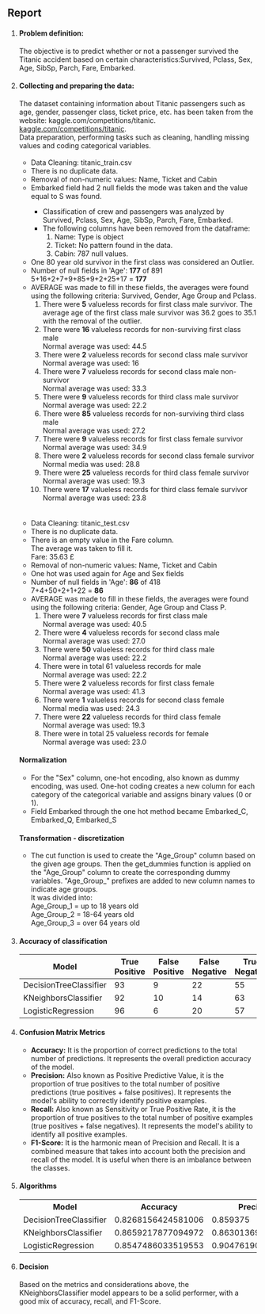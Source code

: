<h2>Report</h2>

<ol>
    <li>
        <h4>Problem definition:</h4>                    
        The objective is to predict whether or not a passenger survived the Titanic accident based on certain characteristics:Survived, Pclass, Sex, Age, SibSp, Parch, Fare, Embarked.<br>
    </li>
    <li>
        <h4>Collecting and preparing the data:</h4>       
        The dataset containing information about Titanic passengers such as age, gender, passenger class, ticket price, etc. has been taken from the website: kaggle.com/competitions/titanic.
        <a href="https://www.kaggle.com/competitions/titanic" target="_blank">kaggle.com/competitions/titanic</a>.<br>
        Data preparation, performing tasks such as cleaning, handling missing values and coding categorical variables.<br><br>
        <ul>
            <li>
                Data Cleaning: titanic_train.csv
            </li>                          
            </li>
            <li>  
                There is no duplicate data.
            </li>    
            <li> 
                Removal of non-numeric values: Name, Ticket and Cabin
            </li> 
            <li> 
                Embarked field had 2 null fields the mode was taken and the value equal to S was found.
            </li>                         
                <ul>
                    <li>
                    Classification of crew and passengers was analyzed by Survived, Pclass, Sex, Age, SibSp, Parch, Fare, Embarked.
                    </li>
                    <li>
                    The following columns have been removed from the dataframe:
                        <ol>
                            <li>
                            Name: Type is object
                            </li>
                            <li>
                            Ticket: No pattern found in the data.
                            </li>
                            <li>
                            Cabin: 787 null values.
                            </li>
                        </ol>
                    </li>
                </ul>
            </li>                    
            <li> 
                One 80 year old survivor in the first class was considered an Outlier.
            </li>
            <li> 
                Number of null fields in 'Age': <b>177</b> of 891<br>
                5+16+2+7+9+85+9+2+25+17 = <b>177</b>
            </li>
            <li> 
                AVERAGE was made to fill in these fields, the averages were found using the following criteria: Survived, Gender, Age Group and Pclass.<br>
                <ol>
                    <li>
                    There were <b>5</b> valueless records for first class male survivor. The average age of the first class male survivor was 36.2 goes to 35.1 with the removal of the outlier.
                    </li>
                    <li>
                    There were <b>16</b> valueless records for non-surviving first class male<br>
                    Normal average was used: 44.5
                    </li>
                    <li>
                    There were <b>2</b> valueless records for second class male survivor<br>
                    Normal average was used: 16 
                    </li>
                    <li>
                    There were <b>7</b> valueless records for second class male non-survivor<br>
                    Normal average was used: 33.3
                    </li>
                    <li>
                    There were <b>9</b> valueless records for third class male survivor<br>
                    Normal average was used: 22.2
                    </li>
                    <li>
                    There were <b>85</b> valueless records for non-surviving third class male<br>
                    Normal average was used: 27.2
                    </li>
                    <li>
                    There were <b>9</b> valueless records for first class female survivor<br>
                    Normal average was used: 34.9
                    </li>
                    <li>
                    There were <b>2</b> valueless records for second class female survivor<br>
                    Normal media was used: 28.8
                    </li>
                    <li>
                    There were <b>25</b> valueless records for third class female survivor<br>
                    Normal average was used: 19.3
                    </li>
                    <li>
                    There were <b>17</b> valueless records for third class female survivor<br>
                    Normal average was used: 23.8
                    </li>
                </ol>
            </li>
        </ul>
        <br><br>
        <ul>
            <li>
                Data Cleaning: titanic_test.csv
            </li>                         
            </li>
            <li>  
                There is no duplicate data.
            </li>    
            <li>  
            There is an empty value in the Fare column. <br>
            The average was taken to fill it.<br>
            Fare: 35.63 £
            </li>                        
            <li> 
                Removal of non-numeric values: Name, Ticket and Cabin
            </li>          
            <li> 
                One hot was used again for Age and Sex fields
            </li>
            <li> 
                Number of null fields in 'Age': <b>86</b> of 418<br>
                7+4+50+2+1+22 = <b>86</b>
            </li>
            <li> 
                AVERAGE was made to fill in these fields, the averages were found using the following criteria: Gender, Age Group and Class P.<br>
                <ol>
                    <li>
                    There were <b>7</b> valueless records for first class male<br>
                    Normal average was used: 40.5 
                    </li>
                    <li>
                    There were <b>4</b> valueless records for second class male<br>
                    Normal average was used: 27.0
                    </li>
                    <li>
                    There were <b>50</b> valueless records for third class male<br>
                    Normal average was used: 22.2
                    </li>
                    <li>
                    There were in total 61 valueless records for male<br>
                    Normal average was used: 22.2
                    </li>       
                    <li>
                    There were <b>2</b> valueless records for first class female<br>
                    Normal average was used: 41.3
                    </li>
                    <li>
                    There were <b>1</b> valueless records for second class female<br>
                    Normal media was used: 24.3
                    </li>
                    <li>
                    There were <b>22</b> valueless records for third class female<br>
                    Normal average was used: 19.3
                    </li>
                    <li>
                    There were in total 25 valueless records for female<br>
                    Normal average was used: 23.0
                    </li>                            
                </ol>
            </li>
        </ul>
        <h4>Normalization</h4>
        <ul>
            <li>
                For the "Sex" column, one-hot encoding, also known as dummy encoding, was used. One-hot coding creates a new column for each category of the categorical variable and assigns binary values (0 or 1). 
            </li>
            <li>
                Field Embarked through the one hot method became Embarked_C, Embarked_Q, Embarked_S
            </li>
        </ul>                
        <h4>Transformation - discretization</h4>
        <ul>
            <li>                   
                The cut function is used to create the "Age_Group" column based on the given age groups. Then the get_dummies function is applied on the "Age_Group" column to create the corresponding dummy variables. "Age_Group_" prefixes are added to new column names to indicate age groups.<br>   
                It was divided into:<br>
                Age_Group_1 = up to 18 years old<br>
                Age_Group_2 = 18-64 years old<br>
                Age_Group_3 = over 64 years old
            </li>
        </ul>                    
    </li>
    <li>
        <h4>Accuracy of classification</h4>
        <table>
            <thead>
                <tr>
                <th>Model</th>
                <th>True Positive</th>
                <th>False Positive</th>
                <th>False Negative</th>
                <th>True Negative</th>
                </tr>
            </thead>
            <tbody>
                <tr>
                    <td>DecisionTreeClassifier</td>
                    <td>93</td>
                    <td>9</td>
                    <td>22</td>
                    <td>55</td>
                </tr>
                <tr>
                    <td>KNeighborsClassifier</td>
                    <td>92</td>
                    <td>10</td>
                    <td>14</td>
                    <td>63</td>
                </tr>
                <tr>
                    <td>LogisticRegression</td>
                    <td>96</td>
                    <td>6</td>
                    <td>20</td>
                    <td>57</td>
                </tr>
            </tbody>
        </table>  
    </li>
    <li>
        <h4>Confusion Matrix Metrics</h4>
        <ul>
            <li>
                <strong>Accuracy:</strong> It is the proportion of correct predictions to the total number of predictions. It represents the overall prediction accuracy of the model.
            </li>
            <li>
                <strong>Precision:</strong> Also known as Positive Predictive Value, it is the proportion of true positives to the total number of positive predictions (true positives + false positives). It represents the model's ability to correctly identify positive examples.
            </li>
            <li>
                <strong>Recall:</strong> Also known as Sensitivity or True Positive Rate, it is the proportion of true positives to the total number of positive examples (true positives + false negatives). It represents the model's ability to identify all positive examples.
            </li>
            <li>
                <strong>F1-Score:</strong> It is the harmonic mean of Precision and Recall. It is a combined measure that takes into account both the precision and recall of the model. It is useful when there is an imbalance between the classes.
            </li>
        </ul>
    </li>     
    <li>
        <h4>Algorithms</h4>
        <table>
            <tr>
                <th>Model</th>
                <th>Accuracy</th>
                <th>Precision</th>
                <th>Recall</th>
                <th>F1-Score</th>
            </tr>
            <tr>
                <td>DecisionTreeClassifier</td>
                <td>0.8268156424581006</td>
                <td>0.859375</td>
                <td>0.7142857142857143</td>
                <td>0.7801418439716311</td>
            </tr>
            <tr>
                <td>KNeighborsClassifier</td>
                <td>0.8659217877094972</td>
                <td>0.863013698630137</td>
                <td>0.8181818181818182</td>
                <td>0.8400000000000001</td>
            </tr>
            <tr>
                <td>LogisticRegression</td>
                <td>0.8547486033519553</td>
                <td>0.9047619047619048</td>
                <td>0.7402597402597403</td>
                <td>0.8142857142857143</td>
            </tr>
        </table>
    </li>
    <li>
        <h4>Decision</h4>
            Based on the metrics and considerations above, the KNeighborsClassifier model appears to be a solid performer, with a good mix of accuracy, recall, and F1-Score.
    </li>
</ol>
